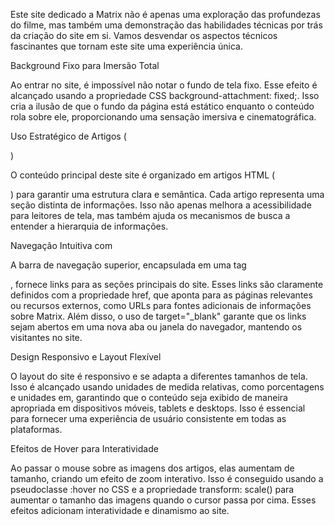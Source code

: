 Este site dedicado a Matrix não é apenas uma exploração das profundezas do filme, mas também uma demonstração das habilidades técnicas por trás da criação do site em si. Vamos desvendar os aspectos técnicos fascinantes que tornam este site uma experiência única.

Background Fixo para Imersão Total

Ao entrar no site, é impossível não notar o fundo de tela fixo. Esse efeito é alcançado usando a propriedade CSS background-attachment: fixed;. Isso cria a ilusão de que o fundo da página está estático enquanto o conteúdo rola sobre ele, proporcionando uma sensação imersiva e cinematográfica.

Uso Estratégico de Artigos (<article>)

O conteúdo principal deste site é organizado em artigos HTML (<article>) para garantir uma estrutura clara e semântica. Cada artigo representa uma seção distinta de informações. Isso não apenas melhora a acessibilidade para leitores de tela, mas também ajuda os mecanismos de busca a entender a hierarquia de informações.

Navegação Intuitiva com <nav>

A barra de navegação superior, encapsulada em uma tag <nav>, fornece links para as seções principais do site. Esses links são claramente definidos com a propriedade href, que aponta para as páginas relevantes ou recursos externos, como URLs para fontes adicionais de informações sobre Matrix. Além disso, o uso de target="_blank" garante que os links sejam abertos em uma nova aba ou janela do navegador, mantendo os visitantes no site.

Design Responsivo e Layout Flexível

O layout do site é responsivo e se adapta a diferentes tamanhos de tela. Isso é alcançado usando unidades de medida relativas, como porcentagens e unidades em, garantindo que o conteúdo seja exibido de maneira apropriada em dispositivos móveis, tablets e desktops. Isso é essencial para fornecer uma experiência de usuário consistente em todas as plataformas.

Efeitos de Hover para Interatividade

Ao passar o mouse sobre as imagens dos artigos, elas aumentam de tamanho, criando um efeito de zoom interativo. Isso é conseguido usando a pseudoclasse :hover no CSS e a propriedade transform: scale() para aumentar o tamanho das imagens quando o cursor passa por cima. Esses efeitos adicionam interatividade e dinamismo ao site.

